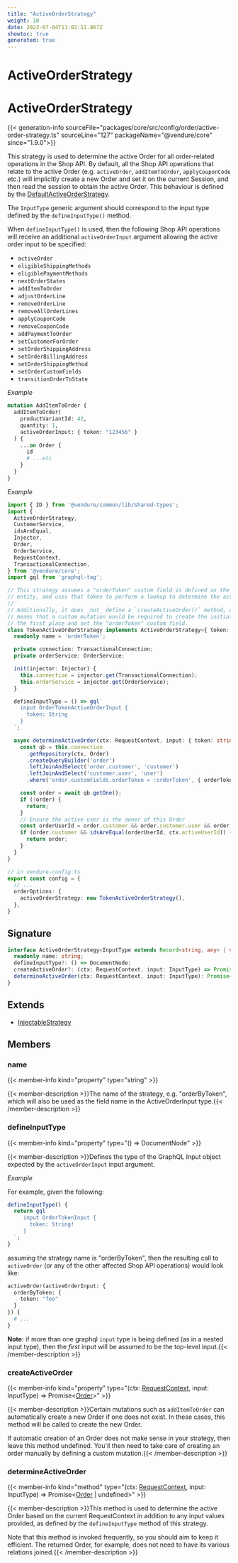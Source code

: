 ```yaml
---
title: "ActiveOrderStrategy"
weight: 10
date: 2023-07-04T11:02:11.867Z
showtoc: true
generated: true
---
```

<!-- This file was generated from the Vendure source. Do not modify. Instead, re-run the "docs:build" script -->

# ActiveOrderStrategy
<div class="symbol">


# ActiveOrderStrategy

{{< generation-info sourceFile="packages/core/src/config/order/active-order-strategy.ts" sourceLine="127" packageName="@vendure/core" since="1.9.0">}}

This strategy is used to determine the active Order for all order-related operations in
the Shop API. By default, all the Shop API operations that relate to the active Order (e.g.
`activeOrder`, `addItemToOrder`, `applyCouponCode` etc.) will implicitly create a new Order
and set it on the current Session, and then read the session to obtain the active Order.
This behaviour is defined by the <a href='/typescript-api/orders/default-active-order-strategy#defaultactiveorderstrategy'>DefaultActiveOrderStrategy</a>.

The `InputType` generic argument should correspond to the input type defined by the
`defineInputType()` method.

When `defineInputType()` is used, then the following Shop API operations will receive an additional
`activeOrderInput` argument allowing the active order input to be specified:

- `activeOrder`
- `eligibleShippingMethods`
- `eligiblePaymentMethods`
- `nextOrderStates`
- `addItemToOrder`
- `adjustOrderLine`
- `removeOrderLine`
- `removeAllOrderLines`
- `applyCouponCode`
- `removeCouponCode`
- `addPaymentToOrder`
- `setCustomerForOrder`
- `setOrderShippingAddress`
- `setOrderBillingAddress`
- `setOrderShippingMethod`
- `setOrderCustomFields`
- `transitionOrderToState`

*Example*

```GraphQL {hl_lines=[5]}
mutation AddItemToOrder {
  addItemToOrder(
    productVariantId: 42,
    quantity: 1,
    activeOrderInput: { token: "123456" }
  ) {
    ...on Order {
      id
      # ...etc
    }
  }
}
```

*Example*

```TypeScript
import { ID } from '@vendure/common/lib/shared-types';
import {
  ActiveOrderStrategy,
  CustomerService,
  idsAreEqual,
  Injector,
  Order,
  OrderService,
  RequestContext,
  TransactionalConnection,
} from '@vendure/core';
import gql from 'graphql-tag';

// This strategy assumes a "orderToken" custom field is defined on the Order
// entity, and uses that token to perform a lookup to determine the active Order.
//
// Additionally, it does _not_ define a `createActiveOrder()` method, which
// means that a custom mutation would be required to create the initial Order in
// the first place and set the "orderToken" custom field.
class TokenActiveOrderStrategy implements ActiveOrderStrategy<{ token: string }> {
  readonly name = 'orderToken';

  private connection: TransactionalConnection;
  private orderService: OrderService;

  init(injector: Injector) {
    this.connection = injector.get(TransactionalConnection);
    this.orderService = injector.get(OrderService);
  }

  defineInputType = () => gql`
    input OrderTokenActiveOrderInput {
      token: String
    }
  `;

  async determineActiveOrder(ctx: RequestContext, input: { token: string }) {
    const qb = this.connection
      .getRepository(ctx, Order)
      .createQueryBuilder('order')
      .leftJoinAndSelect('order.customer', 'customer')
      .leftJoinAndSelect('customer.user', 'user')
      .where('order.customFields.orderToken = :orderToken', { orderToken: input.token });

    const order = await qb.getOne();
    if (!order) {
      return;
    }
    // Ensure the active user is the owner of this Order
    const orderUserId = order.customer && order.customer.user && order.customer.user.id;
    if (order.customer && idsAreEqual(orderUserId, ctx.activeUserId)) {
      return order;
    }
  }
}

// in vendure-config.ts
export const config = {
  // ...
  orderOptions: {
    activeOrderStrategy: new TokenActiveOrderStrategy(),
  },
}
```

## Signature

```TypeScript
interface ActiveOrderStrategy<InputType extends Record<string, any> | void = void> extends InjectableStrategy {
  readonly name: string;
  defineInputType?: () => DocumentNode;
  createActiveOrder?: (ctx: RequestContext, input: InputType) => Promise<Order>;
  determineActiveOrder(ctx: RequestContext, input: InputType): Promise<Order | undefined>;
}
```
## Extends

 * <a href='/typescript-api/common/injectable-strategy#injectablestrategy'>InjectableStrategy</a>


## Members

### name

{{< member-info kind="property" type="string"  >}}

{{< member-description >}}The name of the strategy, e.g. "orderByToken", which will also be used as the
field name in the ActiveOrderInput type.{{< /member-description >}}

### defineInputType

{{< member-info kind="property" type="() =&#62; DocumentNode"  >}}

{{< member-description >}}Defines the type of the GraphQL Input object expected by the `activeOrderInput`
input argument.

*Example*

For example, given the following:

```TypeScript
defineInputType() {
  return gql`
     input OrderTokenInput {
       token: String!
     }
  `;
}
```

assuming the strategy name is "orderByToken", then the resulting call to `activeOrder` (or any of the other
affected Shop API operations) would look like:

```GraphQL
activeOrder(activeOrderInput: {
  orderByToken: {
    token: "foo"
  }
}) {
  # ...
}
```

**Note:** if more than one graphql `input` type is being defined (as in a nested input type), then
the _first_ input will be assumed to be the top-level input.{{< /member-description >}}

### createActiveOrder

{{< member-info kind="property" type="(ctx: <a href='/typescript-api/request/request-context#requestcontext'>RequestContext</a>, input: InputType) =&#62; Promise&#60;<a href='/typescript-api/entities/order#order'>Order</a>&#62;"  >}}

{{< member-description >}}Certain mutations such as `addItemToOrder` can automatically create a new Order if one does not exist.
In these cases, this method will be called to create the new Order.

If automatic creation of an Order does not make sense in your strategy, then leave this method
undefined. You'll then need to take care of creating an order manually by defining a custom mutation.{{< /member-description >}}

### determineActiveOrder

{{< member-info kind="method" type="(ctx: <a href='/typescript-api/request/request-context#requestcontext'>RequestContext</a>, input: InputType) => Promise&#60;<a href='/typescript-api/entities/order#order'>Order</a> | undefined&#62;"  >}}

{{< member-description >}}This method is used to determine the active Order based on the current RequestContext in addition to any
input values provided, as defined by the `defineInputType` method of this strategy.

Note that this method is invoked frequently, so you should aim to keep it efficient. The returned Order,
for example, does not need to have its various relations joined.{{< /member-description >}}


</div>
